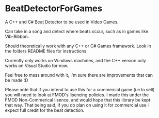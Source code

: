 # BeatDetectorForGames
A C++ and C# Beat Detector to be used in Video Games. 

Can take in a song and detect where beats occur, such as in games like Vib-Ribbon.

Should theoretically work with any C++ or C# Games framework. Look in the folders README files for instructions

Currently only works on Windows machines, and the C++ version only works on Visual Studio for now.

Feel free to mess around with it, I'm sure there are improvements that can be made :D

Please note that if you intend to use this for a commercial game (i.e to sell) you will need to look at FMOD's lisencing policies. I made this under the FMOD Non-Commerical lisence, and would hope that this library be kept that way. That being said, if you do plan on using it for commercial use I expect full credit for the beat detection.

